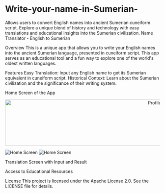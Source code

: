 # Write-your-name-in-Sumerian-
Allows users to convert English names into ancient Sumerian cuneiform script. Explore a unique blend of history and technology with easy translations and educational insights into the Sumerian civilization.
Name Translator - English to Sumerian

Overview
This is a unique app that allows you to write your English names into the ancient Sumerian language, presented in cuneiform script. This app serves as an educational tool and a fun way to explore one of the world's oldest written languages.

Features
Easy Translation: Input any English name to get its Sumerian equivalent in cuneiform script.
Historical Context: Learn about the Sumerian civilization and the significance of their writing system.

Home Screen of the App
<div align="center">
  <img src="photos/NewMicrosoftPowerPointPresentation.jpg" alt="Profile Photo" width="1000" height="150">
</div>

![Home Screen](photos/NewMicrosoftPowerPointPresentation.jpg)
![Home Screen](photos/icon.jpg)


Translation Screen with Input and Result


Access to Educational Resources

License
This project is licensed under the Apache License 2.0. See the LICENSE file for details.



